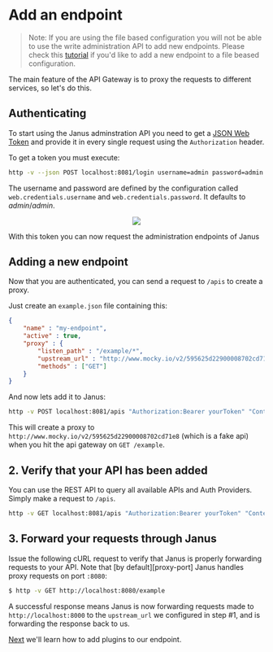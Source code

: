 # Add an endpoint

> Note: If you are using the file based configuration you will not be able to use the write administration API to add new endpoints. Please check this [tutorial](file_system.md) if you'd like to add a new endpoint to a file beased configuration.

The main feature of the API Gateway is to proxy the requests to different services, so let's do this.

## Authenticating

To start using the Janus adminstration API you need to get a [JSON Web Token](https://jwt.io) and provide it in every single request
using the `Authorization` header.

To get a token you must execute:

```sh
http -v --json POST localhost:8081/login username=admin password=admin
```

The username and password are defined by the configuration called `web.credentials.username` and `web.credentials.password`. It defaults to *admin*/*admin*.

<p align="center">
  <a href="http://g.recordit.co/dDjkyDKobL.gif">
    <img src="http://g.recordit.co/dDjkyDKobL.gif">
  </a>
</p>

With this token you can now request the administration endpoints of Janus


## Adding a new endpoint

Now that you are authenticated, you can send a request to `/apis` to create a proxy.

Just create an `example.json` file containing this:

```json
{
    "name" : "my-endpoint",
    "active" : true,
    "proxy" : {
        "listen_path" : "/example/*",
        "upstream_url" : "http://www.mocky.io/v2/595625d22900008702cd71e8",
        "methods" : ["GET"]
    }
}
```

And now lets add it to Janus:

```sh
http -v POST localhost:8081/apis "Authorization:Bearer yourToken" "Content-Type: application/json" < example.json
```

This will create a proxy to `http://www.mocky.io/v2/595625d22900008702cd71e8` (which is a fake api) when you hit the api gateway on `GET /example`.

## 2. Verify that your API has been added


You can use the REST API to query all available APIs and Auth Providers. Simply make a request 
to `/apis`.

```bash
http -v GET localhost:8081/apis "Authorization:Bearer yourToken" "Content-Type: application/json"
```

## 3. Forward your requests through Janus

Issue the following cURL request to verify that Janus is properly forwarding
requests to your API. Note that [by default][proxy-port] Janus handles proxy
requests on port `:8080`:

```bash
$ http -v GET http://localhost:8080/example
```

A successful response means Janus is now forwarding requests made to `http://localhost:8000` to the `upstream_url` we configured in step #1, and is forwarding the response back to us.

[Next](add_plugins.md) we'll learn how to add plugins to our endpoint.
